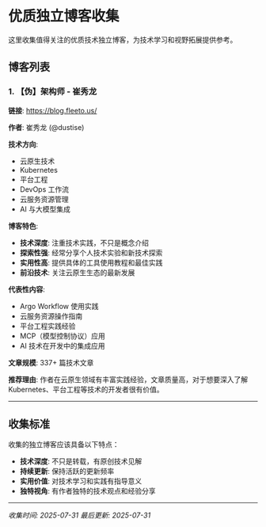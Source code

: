 # 优质独立博客收集

这里收集值得关注的优质技术独立博客，为技术学习和视野拓展提供参考。

## 博客列表

### 1. 【伪】架构师 - 崔秀龙
**链接**: https://blog.fleeto.us/

**作者**: 崔秀龙 (@dustise)

**技术方向**:
- 云原生技术
- Kubernetes 
- 平台工程
- DevOps 工作流
- 云服务资源管理
- AI 与大模型集成

**博客特色**:
- **技术深度**: 注重技术实践，不只是概念介绍
- **探索性强**: 经常分享个人技术实验和新技术探索
- **实用性高**: 提供具体的工具使用教程和最佳实践
- **前沿技术**: 关注云原生生态的最新发展

**代表性内容**:
- Argo Workflow 使用实践
- 云服务资源操作指南
- 平台工程实践经验
- MCP（模型控制协议）应用
- AI 技术在开发中的集成应用

**文章规模**: 337+ 篇技术文章

**推荐理由**: 作者在云原生领域有丰富实践经验，文章质量高，对于想要深入了解 Kubernetes、平台工程等技术的开发者很有价值。

---

## 收集标准

收集的独立博客应该具备以下特点：
- **技术深度**: 不只是转载，有原创技术见解
- **持续更新**: 保持活跃的更新频率
- **实用价值**: 对技术学习和实践有指导意义
- **独特视角**: 有作者独特的技术观点和经验分享

---

*收集时间: 2025-07-31*
*最后更新: 2025-07-31*